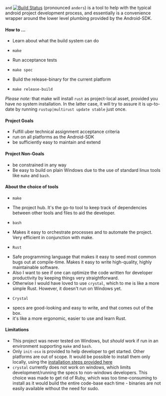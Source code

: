 `and` [![Build Status](https://travis-ci.org/Byron/and-rs.svg?branch=master)](https://travis-ci.org/Byron/and-rs) (pronounced `anders`) is a tool to help with the typical android project development process, and essentially is a convenience wrapper around the lower level plumbing provided by the Android-SDK.

#### How to ...

* Learn about what the build system can do
 + `make`
* Run acceptance tests
 + `make spec`
* Build the release-binary for the current platform
 + `make release-build`

*Please note:* that make will install `rust` as project-local asset, provided you have no system installation. In the latter case, it will try to assure it is up-to-date by running `rustup|multirust update stable` just once.

#### Project Goals
* Fulfill uber technical assignment acceptance criteria
* run on all platforms as the Android-SDK
* be sufficiently easy to maintain and extend

#### Project Non-Goals
* be constrained in any way
* Be easy to build on plain Windows due to the use of standard linux tools like `make` and `bash`.

#### About the choice of tools
* `make`
 + The project hub. It's the go-to tool to keep track of dependencies between other tools and files to aid the developer.
* `bash`
 + Makes it easy to orchestrate processes and to automate the project. Very efficient in conjunction with make.
* `Rust`
 + Safe programming language that makes it easy to seed most common bugs out at compile-time. Makes it easy to write high-quality, highly maintainable software.
 + Also I want to see if one can optimize the code written for developer productivity by keeping things very straightforward.
 + Otherwise I would have loved to use `crystal`, which to me is like a more simple Rust. However, it doesn't run on Windows yet.
* `Crystal`
 + specs are good-looking and easy to write, and that comes out of the box.
 + it's like a more ergonomic, easier to use and learn Rust.
 
#### Limitations
 * This project was never tested on Windows, but _should_ work if run in an environment supporting `make` and `bash`.
 * Only `init-osx` is provided to help developer to get started. Other platforms are out of scope. It would be possible to install them only locally, using the [installation steps provided here][manual-android-platform-tools]
 * `crystal` currently does not work on windows, which limits development/running the specs to non-windows developers. This choice was made to get rid of Ruby, which was too
   time-consuming to install as it would build the entire code-base each time - binaries are not easily available without the need for sudo.
   
[manual-android-platform-tools]: http://stackoverflow.com/questions/31374085/installing-adb-on-mac-os-x